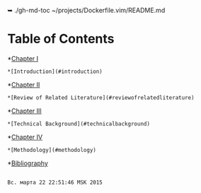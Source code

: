 ➥ ./gh-md-toc ~/projects/Dockerfile.vim/README.md 

Table of Contents 
=================

*[Chapter I](#chapter1)

	*[Introduction](#introduction)

*[Chapter II](#chapterII)

	*[Review of Related Literature](#reviewofrelatedliterature)

*[Chapter III](#chapterIII)

	*[Technical Background](#technicalbackground)

*[Chapter IV](#chapterIV)

	*[Methodology](#methodology)

*[Bibliography](#bibliography)

                                                                                                                                             Вс. марта 22 22:51:46 MSK 2015




